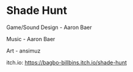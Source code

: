 # Shade Hunt

Game/Sound Design - Aaron Baer

Music - Aaron Baer

Art - ansimuz


itch.io:
https://bagbo-billbins.itch.io/shade-hunt
